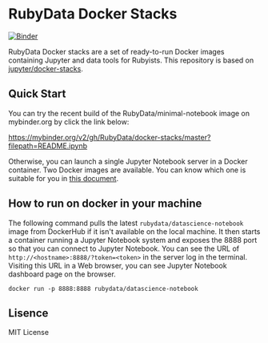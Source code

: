 # RubyData Docker Stacks

[![Binder](https://mybinder.org/badge_logo.svg)](https://mybinder.org/v2/gh/RubyData/docker-stacks/master?filepath=README.ipynb)

RubyData Docker stacks are a set of ready-to-run Docker images containing Jupyter and data tools for Rubyists.
This repository is based on [jupyter/docker-stacks](https://github.com/jupyter/docker-stacks).

## Quick Start

You can try the recent build of the RubyData/minimal-notebook image on mybinder.org by click the link below:

https://mybinder.org/v2/gh/RubyData/docker-stacks/master?filepath=README.ipynb

Otherwise, you can launch a single Jupyter Notebook server in a Docker container.  Two Docker images are available. You can know which one is suitable for you in [this document](docs/how_to_select.md).

## How to run on docker in your machine

The following command pulls the latest `rubydata/datascience-notebook` image from DockerHub if it isn't available on the local machine.  It then starts a container running a Jupyter Notebook system and exposes the 8888 port so that you can connect to Jupyter Notebook.  You can see the URL of `http://<hostname>:8888/?token=<token>` in the server log in the terminal.  Visiting this URL in a Web browser, you can see Jupyter Notebook dashboard page on the browser.

```
docker run -p 8888:8888 rubydata/datascience-notebook
```

## Lisence

MIT License
